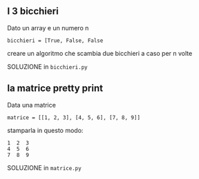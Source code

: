 ## I 3 bicchieri  

Dato un array e un numero n

`bicchieri = [True, False, False`

creare un algoritmo che scambia due bicchieri a caso per n volte 

SOLUZIONE in `bicchieri.py`

## la matrice pretty print

Data una matrice
```
matrice = [[1, 2, 3], [4, 5, 6], [7, 8, 9]]
```
stamparla in questo modo:

```
1  2  3  
4  5  6  
7  8  9  
```

SOLUZIONE in `matrice.py`